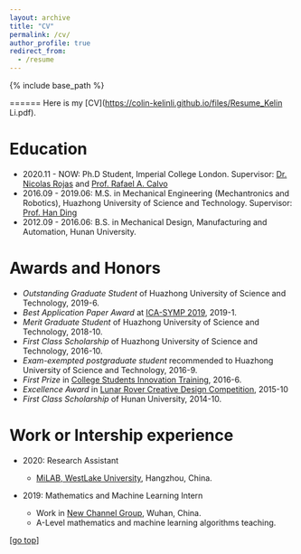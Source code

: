 ```yaml
---
layout: archive
title: "CV"
permalink: /cv/
author_profile: true
redirect_from:
  - /resume
---
```


{% include base_path %}

======
Here is my [CV](https://colin-kelinli.github.io/files/Resume_Kelin Li.pdf).
<!-- Here is my CV [[English Version](https://yrwang501.github.io/files/CV_Yanran.pdf), [中文简历](https://alanlusun.github.io/files/CV_LuChangsheng_CN.pdf)]. -->

Education
======
* 2020.11 - NOW:     Ph.D Student, Imperial College London.
	Supervisor: [Dr. Nicolas Rojas](https://www.imperial.ac.uk/people/n.rojas) and [Prof. Rafael A. Calvo](https://www.imperial.ac.uk/people/r.calvo)
* 2016.09 - 2019.06: M.S. in Mechanical Engineering (Mechantronics and Robotics), Huazhong University of Science and Technology.
	Supervisor: [Prof. Han Ding](http://english.mse.hust.edu.cn/info/1073/1993.htm)
* 2012.09 - 2016.06: B.S. in Mechanical Design, Manufacturing and Automation, Hunan University.

Awards and Honors
======  
* *Outstanding Graduate Student* of Huazhong University of Science and Technology, 2019-6.
* *Best Application Paper Award* at [ICA-SYMP 2019](https://site.ieee.org/thailand-css/ica-symp-2019/), 2019-1.
* *Merit Graduate Student* of Huazhong University of Science and Technology, 2018-10.
* *First Class Scholarship* of Huazhong University of Science and Technology, 2016-10.
* *Exam-exempted postgraduate student* recommended to Huazhong University of Science and Technology, 2016-9.
* *First Prize* in [College Students Innovation Training](http://jwc.hnu.edu.cn/cxcy/SITjh.htm), 2016-6.
* *Excellence Award* in [Lunar Rover Creative Design Competition](http://www.cose.edu.cn/info/1037/1255.htm#), 2015-10
* *First Class Scholarship* of Hunan University, 2014-10.

Work or Intership experience
======
* 2020: Research Assistant
  * [MiLAB, WestLake University](https://en.westlake.edu.cn/), Hangzhou, China.

* 2019: Mathematics and Machine Learning Intern
  * Work in [New Channel Group](https://wh.xhd.cn/), Wuhan, China.
  * A-Level mathematics and machine learning algorithms teaching.

[[go top](https://colin-kelinli.github.io/cv/)]  
